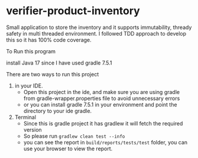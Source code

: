 # verifier-product-inventory
Small application to store the inventory and it supports immutability, thready safety in multi threaded environment. I followed TDD approach to develop this so it has 100% code coverage.

To Run this program

install Java 17 since I have used gradle 7.5.1

There are two ways to run this project 
1. in your IDE.
    * Open this project in the ide, and make sure you are using gradle from gradle-wrapper.properties file to avoid unnecessary errors
    * or you can install gradle 7.5.1 in your environment and point the directory to your ide gradle.
2. Terminal
   * Since this is gradle project it has gradlew it will fetch the required version
   * So please run `gradlew clean test --info`
   * you can see the report in `build/reports/tests/test` folder, you can use your browser to view the report.
